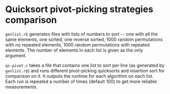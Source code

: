 # Quicksort pivot-picking strategies comparison

`genlist.rb` generates files with lists of numbers to sort -- one with all the
same elements, one sorted, one reverse sorted, 1000 random permutations with no
repeated elements, 1000 random permutations with repeated elements. The number
of elements in each list is given as the only argument.

`qs-pivot.c` takes a file that contains one list to sort per line (as generated
by `genlist.rb`) and runs different pivot-picking quicksorts and insertion sort
for comparison on it. It outputs the runtime for each algorithm on each list.
Each run is repeated a number of times (default 100) to get more reliable
measurements.
